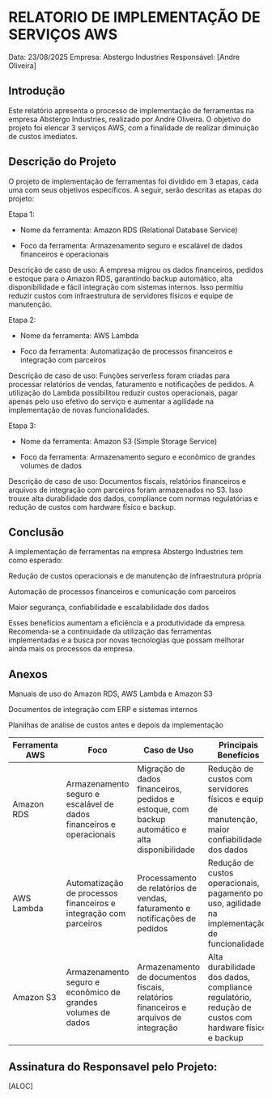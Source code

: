  # RELATORIO DE IMPLEMENTAÇÃO DE SERVIÇOS AWS
Data: 23/08/2025
Empresa: Abstergo Industries 
Responsável: [Andre Oliveira]

## Introdução

Este relatório apresenta o processo de implementação de ferramentas na empresa Abstergo Industries, realizado por Andre Oliveira. O objetivo do projeto foi elencar 3 serviços AWS, com a finalidade de realizar diminuição de custos imediatos.

## Descrição do Projeto

O projeto de implementação de ferramentas foi dividido em 3 etapas, cada uma com seus objetivos específicos. A seguir, serão descritas as etapas do projeto:

Etapa 1:

- Nome da ferramenta: Amazon RDS (Relational Database Service)

- Foco da ferramenta: Armazenamento seguro e escalável de dados financeiros e operacionais

Descrição de caso de uso: A empresa migrou os dados financeiros, pedidos e estoque para o Amazon RDS, garantindo backup automático, alta disponibilidade e fácil integração com sistemas internos. Isso permitiu reduzir custos com infraestrutura de servidores físicos e equipe de manutenção.

Etapa 2:

- Nome da ferramenta: AWS Lambda

- Foco da ferramenta: Automatização de processos financeiros e integração com parceiros

Descrição de caso de uso: Funções serverless foram criadas para processar relatórios de vendas, faturamento e notificações de pedidos. A utilização do Lambda possibilitou reduzir custos operacionais, pagar apenas pelo uso efetivo do serviço e aumentar a agilidade na implementação de novas funcionalidades.

Etapa 3:

- Nome da ferramenta: Amazon S3 (Simple Storage Service)

- Foco da ferramenta: Armazenamento seguro e econômico de grandes volumes de dados

Descrição de caso de uso: Documentos fiscais, relatórios financeiros e arquivos de integração com parceiros foram armazenados no S3. Isso trouxe alta durabilidade dos dados, compliance com normas regulatórias e redução de custos com hardware físico e backup.

## Conclusão

A implementação de ferramentas na empresa Abstergo Industries tem como esperado:

Redução de custos operacionais e de manutenção de infraestrutura própria

Automação de processos financeiros e comunicação com parceiros

Maior segurança, confiabilidade e escalabilidade dos dados

Esses benefícios aumentam a eficiência e a produtividade da empresa. Recomenda-se a continuidade da utilização das ferramentas implementadas e a busca por novas tecnologias que possam melhorar ainda mais os processos da empresa.

## Anexos

Manuais de uso do Amazon RDS, AWS Lambda e Amazon S3

Documentos de integração com ERP e sistemas internos

Planilhas de análise de custos antes e depois da implementação

| Ferramenta AWS | Foco                                                   | Caso de Uso                                                                 | Principais Benefícios                                                                                |
|----------------|--------------------------------------------------------|------------------------------------------------------------------------------|--------------------------------------------------------------------------------------------------------|
| Amazon RDS     | Armazenamento seguro e escalável de dados financeiros e operacionais | Migração de dados financeiros, pedidos e estoque, com backup automático e alta disponibilidade | Redução de custos com servidores físicos e equipe de manutenção, maior confiabilidade dos dados |
| AWS Lambda     | Automatização de processos financeiros e integração com parceiros | Processamento de relatórios de vendas, faturamento e notificações de pedidos | Redução de custos operacionais, pagamento por uso, agilidade na implementação de funcionalidades |
| Amazon S3      | Armazenamento seguro e econômico de grandes volumes de dados | Armazenamento de documentos fiscais, relatórios financeiros e arquivos de integração | Alta durabilidade dos dados, compliance regulatório, redução de custos com hardware físico e backup |


## Assinatura do Responsavel pelo Projeto:

[ALOC]
